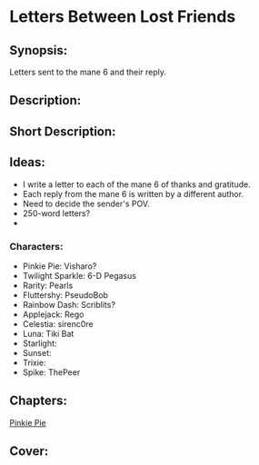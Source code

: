 # Letters Between Lost Friends

## Synopsis:
Letters sent to the mane 6 and their reply.

## Description:


## Short Description:


## Ideas:
- I write a letter to each of the mane 6 of thanks and gratitude.
- Each reply from the mane 6 is written by a different author.
- Need to decide the sender's POV.
- 250-word letters?
- 

### Characters:
- Pinkie Pie: Visharo?
- Twilight Sparkle: 6-D Pegasus
- Rarity: Pearls
- Fluttershy: PseudoBob
- Rainbow Dash: Scriblits?
- Applejack: Rego
- Celestia: sirenc0re
- Luna: Tiki Bat
- Starlight: 
- Sunset: 
- Trixie: 
- Spike: ThePeer

## Chapters:
[Pinkie Pie](01-pinkie-pie.md)


## Cover:
